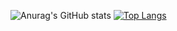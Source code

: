 

![Anurag's GitHub stats](https://github-readme-stats.vercel.app/api?username=shantatei&show_icons=true&theme=dracula)
[![Top Langs](https://github-readme-stats.vercel.app/api/top-langs/?username=shantatei&layout=compact)](https://github.com/anuraghazra/github-readme-stats)
<!--
**shantatei/shantatei** is a ✨ _special_ ✨ repository because its `README.md` (this file) appears on your GitHub profile.

Here are some ideas to get you started:

- 🔭 I’m currently working on ...
- 🌱 I’m currently learning ...
- 👯 I’m looking to collaborate on ...
- 🤔 I’m looking for help with ...
- 💬 Ask me about ...
- 📫 How to reach me: ...
- 😄 Pronouns: ...
- ⚡ Fun fact: ...
-->
